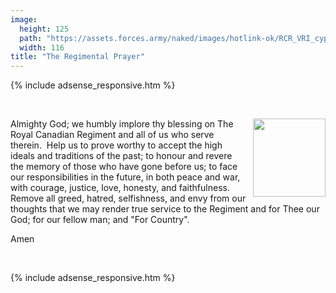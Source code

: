 ```yaml
---
image:
  height: 125
  path: "https://assets.forces.army/naked/images/hotlink-ok/RCR_VRI_cypher_116x125.png"
  width: 116
title: "The Regimental Prayer"
---
```


{% include adsense_responsive.htm %}
<p>
  &nbsp;
</p>
<p>
  <img
    alt="" height="125" src="{{ site.uri.assets }}/naked/images/RCR_VRI_cypher_116x125.png"
    style="border: 0px; float: right; margin-bottom: 10px; margin-left: 10px;" width="116" />
  Almighty God; we humbly implore thy blessing on The Royal Canadian Regiment and all of us who serve therein.&nbsp; Help us to prove worthy to accept the high
  ideals and traditions of the past; to honour and revere the memory of those who have gone before us; to face our responsibilities in the future, in both peace
  and war, with courage, justice, love, honesty, and faithfulness.&nbsp; Remove all greed, hatred, selfishness, and envy from our thoughts that we may render
  true service to the Regiment and for Thee our God; for our fellow man; and &quot;For Country&quot;.
</p>
<p>
  Amen
</p>
<p>
  &nbsp;
</p>
{% include adsense_responsive.htm %}
